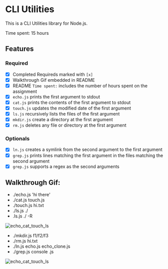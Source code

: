 # CLI Utilities

This is a CLI Utilities library for Node.js.

Time spent: 15 hours

## Features

### Required

- [x] Completed Requireds marked with `[x]`
- [x] Walkthrough Gif embedded in README
- [x] README `Time spent:` includes the number of hours spent on the assignment
- [x] `echo.js` prints the first argument to stdout
- [x] `cat.js` prints the contents of the first argument to stdout
- [x] `touch.js` updates the modified date of the first argument
- [x] `ls.js` recursively lists the files of the first argument
- [x] `mkdir.js` create a directory at the first argument
- [x] `rm.js` deletes any file or directory at the first argument 

### Optionals

- [x] `ln.js` creates a symlink from the second argument to the first argument
- [x] `grep.js` prints lines matching the first argument in the files matching the second argument
- [x] `grep.js` supports a regex as the second arguments

## Walkthrough Gif:
- ./echo.js 'hi there'
- ./cat.js touch.js
- ./touch.js hi.txt
- ./ls.js ./
- .ls.js ./ -R

![echo_cat_touch_ls]()

- ./mkdir.js f1/f2/f3
- ./rm.js hi.txt
- ./ln.js echo.js echo_clone.js
- ./grep.js console \.js

![echo_cat_touch_ls]()
